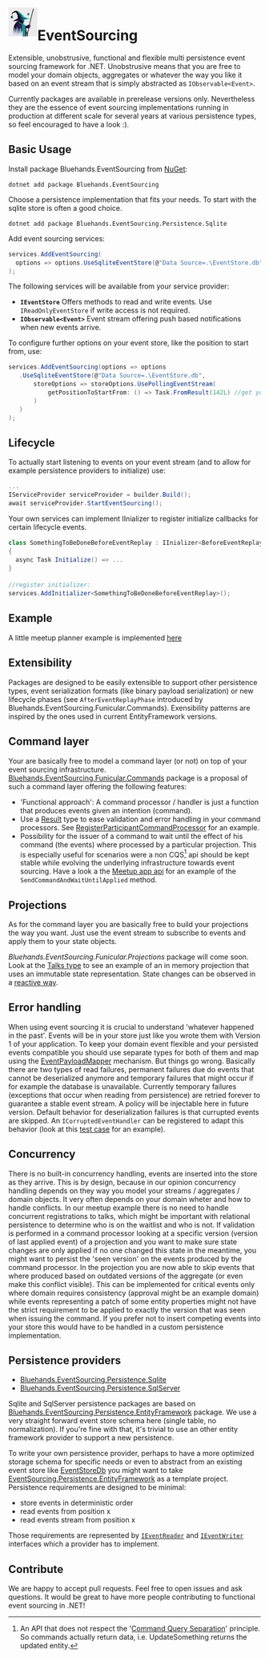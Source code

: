 <img src="EventSourceror.jpg" width="58" style="float:left">

# EventSourcing
Extensible, unobstrusive, functional and flexible multi persistence event sourcing framework for .NET. Unobstrusive means that you are free to model your domain objects, aggregates or whatever the way you like it based on an event stream that is simply abstracted as `IObservable<Event>`.

Currently packages are available in prerelease versions only. Nevertheless they are the essence of event sourcing implementations running in production at different scale for several years at various persistence types, so feel encouraged to have a look :). 

## Basic Usage

Install package Bluehands.EventSourcing from [NuGet](https://www.nuget.org/packages/Bluehands.EventSourcing):

```
dotnet add package Bluehands.EventSourcing
```

Choose a persistence implementation that fits your needs. To start with the sqlite store is often a good choice.

```
dotnet add package Bluehands.EventSourcing.Persistence.Sqlite
```

Add event sourcing services:
```csharp
services.AddEventSourcing(
  options => options.UseSqliteEventStore(@"Data Source=.\EventStore.db")
);
```

The following services will be available from your service provider:

 - **```IEventStore```** Offers methods to read and write events. Use ```IReadOnlyEventStore``` if write access is not required.
 - **```IObservable<Event>```** Event stream offering push based notifications when new events arrive.
 
 To configure further options on your event store, like the position to start from, use:
 
 ```csharp
services.AddEventSourcing(options => options
    .UseSqliteEventStore(@"Data Source=.\EventStore.db",
        storeOptions => storeOptions.UsePollingEventStream(            
            getPositionToStartFrom: () => Task.FromResult(142L) //get your starting position
        )
    )
);
 ``` 

## Lifecycle
To actually start listening to events on your event stream (and to allow for example persistence providers to initialize) use:

```csharp
...
IServiceProvider serviceProvider = builder.Build();
await serviceProvider.StartEventSourcing();
```

Your own services can implement IInializer<TPhase> to register initialize callbacks for certain lifecycle events.
```csharp
class SomethingToBeDoneBeforeEventReplay : IInializer<BeforeEventReplay>
{
  async Task Initialize() => ...
}

//register initializer:
services.AddInitializer<SomethingToBeDoneBeforeEventReplay>();
```

## Example
A little meetup planner example is implemented [here](https://github.com/bluehands/EventSourcing/blob/main/src/Playground/Meetup/Meetup)

## Extensibility

Packages are designed to be easily extensible to support other persistence types, event serialization formats (like binary payload serialization) or new lifecycle phases (see ```AfterEventReplayPhase``` introduced by Bluehands.EventSourcing.Funicular.Commands). Exensibility patterns are inspired by the ones used in current EntityFramework versions.

## Command layer

Your are basically free to model a command layer (or not) on top of your event sourcing infrastructure. [Bluehands.EventSourcing.Funicular.Commands](https://www.nuget.org/packages/Bluehands.EventSourcing.Funicular.Commands) package is a proposal of such a command layer offering the following features:

 - 'Functional approach': A command processor / handler is just a function that produces events given an intention (command).
 - Use a [Result](https://github.com/bluehands/Funicular-Switch) type to ease validation and error handling in your command processors. See [RegisterParticipantCommandProcessor](https://github.com/bluehands/EventSourcing/blob/b285feedd0a18fec91dfb8381e169229e7b1bc57/src/Playground/Meetup/Meetup/Commands.cs#L21) for an example.
 - Possibility for the issuer of a command to wait until the effect of his command (the events) where processed by a particular projection. This is especially useful for scenarios were a non CQS[^1] api should be kept stable while evolving the underlying infrastructure towards event sourcing. Have a look a the [Meetup app api](https://github.com/bluehands/EventSourcing/blob/b285feedd0a18fec91dfb8381e169229e7b1bc57/src/Playground/Meetup/Meetup/Api.cs#L13) for an example of the ```SendCommandAndWaitUntilApplied``` method.

[^1]: An API that does not respect the '[Command Query Separation](https://de.wikipedia.org/wiki/Command-Query-Separation)' principle. So commands actually return data, i.e. UpdateSomething returns the updated entity.


## Projections

As for the command layer you are basically free to build your projections the way you want. Just use the event stream to subscribe to events and apply them to your state objects.

*Bluehands.EventSourcing.Funicular.Projections* package will come soon. Look at the [Talks type](https://github.com/bluehands/EventSourcing/blob/main/src/Playground/Meetup/Meetup/Projection.cs) to see an example of an in memory projection that uses an immutable state representation. State changes can be observed in a [reactive way](https://github.com/bluehands/EventSourcing/blob/b285feedd0a18fec91dfb8381e169229e7b1bc57/src/Playground/Meetup/Meetup/Api.cs#L34).

## Error handling

When using event sourcing it is crucial to understand 'whatever happened in the past'. Events will be in your store just like you wrote them with Version 1 of your application. To keep your domain event flexible and your persisted events compatible you should use separate types for both of them and map using the [EventPayloadMapper](https://github.com/bluehands/EventSourcing/blob/main/src/EventSourcing/EventPayloadMapper.cs) mechanism. But things go wrong. Basically there are two types of read failures, permanent failures due do events that cannot be deserialized anymore and temporary failures that might occur if for example the database is unavailable.
Currently temporary failures (exceptions that occur when reading from persistence) are retried forever to guarantee a stable event stream. A policy will be injectable here in future version.
Default behavior for deserialization failures is that currupted events are skipped. An ```ICorruptedEventHandler``` can be registered to adapt this behavior (look at this [test case](https://github.com/bluehands/EventSourcing/blob/b285feedd0a18fec91dfb8381e169229e7b1bc57/src/EventSourcing.Test/HandleBadCasesTest.cs) for an example). 

## Concurrency

There is no built-in concurrency handling, events are inserted into the store as they arrive. This is by design, because in our opinion concurrency handling depends on they way you model your streams / aggregates / domain objects. It very often depends on your domain wheter and how to handle conflicts. In our meetup example there is no need to handle concurrent registrations to talks, which might be important with relational persistence to determine who is on the waitlist and who is not.
If validation is performed in a command processor looking at a specific version (version of last applied event) of a projection and you want to make sure state changes are only applied if no one changed this state in the meantime, you might want to persist the 'seen version' on the events produced by the command processor. In the projection you are now able to skip events that where produced based on outdated versions of the aggregate (or even make this conflict visible). This can be implemented for critical events only where domain requires consistency (approval might be an example domain) while events representing a patch of some entity properties might not have the strict requirement to be applied to exactly the version that was seen when issuing the command.
If you prefer not to insert competing events into your store this would have to be handled in a custom persistence implementation.

## Persistence providers
  - [Bluehands.EventSourcing.Persistence.Sqlite]([https://www.nuget.org/packages/Bluehands.EventSourcing.Persistence.Sqlite)
  - [Bluehands.EventSourcing.Persistence.SqlServer]([https://www.nuget.org/packages/Bluehands.EventSourcing.Persistence.SqlServer)

Sqlite and SqlServer persistence packages are based on [Bluehands.EventSourcing.Persistence.EntityFramework](https://www.nuget.org/packages/Bluehands.EventSourcing.Persistence.EntityFramework/) package. We use a very straight forward event store schema here (single table, no normalization). If you're fine with that, it's trivial to use an other entity framework provider to support a new persistence.

To write your own persistence provider, perhaps to have a more optimized storage schema for specific needs or even to abstract from an existing event store like [EventStoreDb](https://www.eventstore.com/) you might want to take [EventSourcing.Persistence.EntityFramework](https://github.com/bluehands/EventSourcing/tree/main/src/EventSourcing.Persistence.EntityFramework) as a template project. Persistence requirements are designed to be minimal:
 - store events in deterministic order 
 - read events from position x
 - read events stream from position x
 
 Those requirements are represented by [`IEventReader`](https://github.com/bluehands/EventSourcing/blob/b285feedd0a18fec91dfb8381e169229e7b1bc57/src/EventSourcing/Infrastructure/Contracts.cs#L7) and [`IEventWriter`](https://github.com/bluehands/EventSourcing/blob/b285feedd0a18fec91dfb8381e169229e7b1bc57/src/EventSourcing/Infrastructure/Contracts.cs#L14) interfaces which a provider has to implement.
 
 ## Contribute
 We are happy to accept pull requests. Feel free to open issues and ask questions. It would be great to have more people contributing to functional event sourcing in .NET!